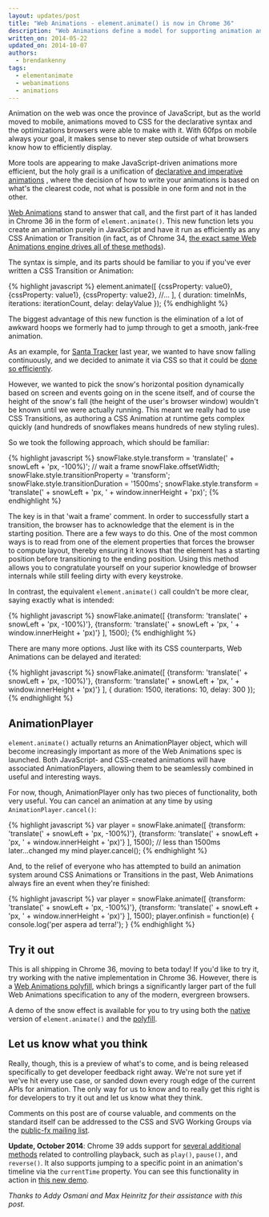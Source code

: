 ```yaml
---
layout: updates/post
title: "Web Animations - element.animate() is now in Chrome 36"
description: "Web Animations define a model for supporting animation and synchronization on the Web platform. element.animate() is the first of those pieces landing in Chrome."
written_on: 2014-05-22
updated_on: 2014-10-07
authors:
  - brendankenny
tags:
  - elementanimate
  - webanimations
  - animations
---
```

Animation on the web was once the province of JavaScript, but as the world moved to mobile, animations moved to CSS for the declarative syntax and the optimizations browsers were able to make with it. With 60fps on mobile always your goal, it makes sense to never step outside of what browsers know how to efficiently display.

More tools are appearing to make JavaScript-driven animations more efficient, but the holy grail is a unification of [declarative and imperative animations](http://www.html5rocks.com/en/tutorials/speed/high-performance-animations/#toc-imperative-declarative) , where the decision of how to write your animations is based on what's the clearest code, not what is possible in one form and not in the other.

[Web Animations](http://dev.w3.org/fxtf/web-animations/) stand to answer that call, and the first part of it has landed in Chrome 36 in the form of <code>element.animate()</code>. This new function lets you create an animation purely in JavaScript and have it run as efficiently as any CSS Animation or Transition (in fact, as of Chrome 34, [the exact same Web Animations engine drives all of these methods](http://updates.html5rocks.com/2013/12/New-Web-Animations-engine-in-Blink-drives-CSS-Animations-Transitions)).

The syntax is simple, and its parts should be familiar to you if you've ever written a CSS Transition or Animation:

{% highlight javascript %}
element.animate([
  {cssProperty: value0},
  {cssProperty: value1},
  {cssProperty: value2},
  //...
], {
    duration: timeInMs,
    iterations: iterationCount,
    delay: delayValue
});
{% endhighlight %}


The biggest advantage of this new function is the elimination of a lot of awkward hoops we formerly had to jump through to get a smooth, jank-free animation.

As an example, for [Santa Tracker](http://www.google.co.uk/santatracker/) last year, we wanted to have snow falling continuously, and we decided to animate it via CSS so that it could be [done so efficiently](http://www.html5rocks.com/en/tutorials/speed/high-performance-animations/).

However, we wanted to pick the snow's horizontal position dynamically based on screen and events going on in the scene itself, and of course the height of the snow's fall (the height of the user's browser window) wouldn't be known until we were actually running. This meant we really had to use CSS Transitions, as authoring a CSS Animation at runtime gets complex quickly (and hundreds of snowflakes means hundreds of new styling rules).

So we took the following approach, which should be familiar:

{% highlight javascript %}
snowFlake.style.transform = 'translate(' + snowLeft + 'px, -100%)';
// wait a frame
snowFlake.offsetWidth;
snowFlake.style.transitionProperty = 'transform';
snowFlake.style.transitionDuration = '1500ms';
snowFlake.style.transform = 'translate(' + snowLeft + 'px, ' + window.innerHeight + 'px)';
{% endhighlight %}


The key is in that 'wait a frame' comment. In order to successfully start a transition, the browser has to acknowledge that the element is in the starting position. There are a few ways to do this. One of the most common ways is to read from one of the element properties that forces the browser to compute layout, thereby ensuring it knows that the element has a starting position before transitioning to the ending position. Using this method allows you to congratulate yourself on your superior knowledge of browser internals while still feeling dirty with every keystroke.

In contrast, the equivalent `element.animate()` call couldn't be more clear, saying exactly what is intended:

{% highlight javascript %}
snowFlake.animate([
  {transform: 'translate(' + snowLeft + 'px, -100%)'},
  {transform: 'translate(' + snowLeft + 'px, ' + window.innerHeight + 'px)'}
], 1500);
{% endhighlight %}


There are many more options. Just like with its CSS counterparts, Web Animations can be delayed and iterated:

{% highlight javascript %}
snowFlake.animate([
  {transform: 'translate(' + snowLeft + 'px, -100%)'},
  {transform: 'translate(' + snowLeft + 'px, ' + window.innerHeight + 'px)'}
], {
  duration: 1500,
  iterations: 10,
  delay: 300
});
{% endhighlight %}


<h2>AnimationPlayer</h2>

<code>element.animate()</code> actually returns an AnimationPlayer object, which will become increasingly important as more of the Web Animations spec is launched. Both JavaScript- and CSS-created animations will have associated AnimationPlayers, allowing them to be seamlessly combined in useful and interesting ways.

For now, though, AnimationPlayer only has two pieces of functionality, both very useful. You can cancel an animation at any time by using <code>AnimationPlayer.cancel()</code>:

{% highlight javascript %}
var player = snowFlake.animate([
  {transform: 'translate(' + snowLeft + 'px, -100%)'},
  {transform: 'translate(' + snowLeft + 'px, ' + window.innerHeight + 'px)'}
], 1500);
// less than 1500ms later...changed my mind
player.cancel();
{% endhighlight %}


And, to the relief of everyone who has attempted to build an animation system around CSS Animations or Transitions in the past, Web Animations always fire an event when they're finished:

{% highlight javascript %}
var player = snowFlake.animate([
  {transform: 'translate(' + snowLeft + 'px, -100%)'},
  {transform: 'translate(' + snowLeft + 'px, ' + window.innerHeight + 'px)'}
], 1500);
player.onfinish = function(e) {
  console.log('per aspera ad terra!');
}
{% endhighlight %}


<h2>Try it out</h2>

This is all shipping in Chrome 36, moving to beta today! If you'd like to try it, try working with the native implementation in Chrome 36. However, there is a [Web Animations polyfill](https://github.com/web-animations/web-animations-js), which brings a significantly larger part of the full Web Animations specification to any of the modern, evergreen browsers.

A demo of the snow effect is available for you to try using both the <a href="http://jsbin.com/novuf/1/watch?js,output">native</a> version of <code>element.animate()</code> and the <a href="http://jsbin.com/rewev/2/watch?html,js,output">polyfill</a>.

<h2>Let us know what you think</h2>

Really, though, this is a preview of what's to come, and is being released specifically to get developer feedback right away. We're not sure yet if we've hit every use case, or sanded down every rough edge of the current APIs for animation. The only way for us to know and to really get this right is for developers to try it out and let us know what they think.

Comments on this post are of course valuable, and comments on the standard itself can be addressed to the CSS and SVG Working Groups via the [public-fx mailing list](http://lists.w3.org/Archives/Public/public-fx/).

**Update, October 2014**: Chrome 39 adds support for [several additional methods](https://www.chromestatus.com/feature/5633748733263872) related to controlling playback, such as `play()`, `pause()`, and `reverse()`. It also supports jumping to a specific point in an animation's timeline via the `currentTime` property. You can see this functionality in action in [this new demo](http://web-animations.github.io/web-animations-demos/#playback-control).

<em>Thanks to Addy Osmani and Max Heinritz for their assistance with this post.</em>

